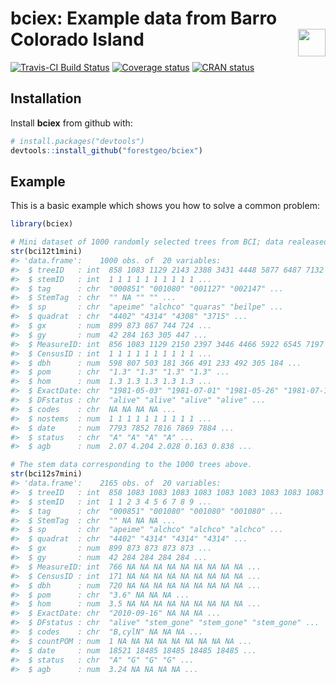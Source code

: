 
<!-- Don't edit README.md; instead, please edit README.Rmd -->
bciex: Example data from Barro Colorado Island <img src="https://i.imgur.com/39pvr4n.png" align="right" height=44 />
====================================================================================================================

[![Travis-CI Build Status](https://travis-ci.org/forestgeo/bciex.svg?branch=master)](https://travis-ci.org/forestgeo/bciex) [![Coverage status](https://coveralls.io/repos/github/forestgeo/bciex/badge.svg)](https://coveralls.io/r/forestgeo/bciex?branch=master) [![CRAN status](http://www.r-pkg.org/badges/version/bciex)](https://cran.r-project.org/package=bciex)

Installation
------------

Install **bciex** from github with:

``` r
# install.packages("devtools")
devtools::install_github("forestgeo/bciex")
```

Example
-------

This is a basic example which shows you how to solve a common problem:

``` r
library(bciex)

# Mini dataset of 1000 randomly selected trees from BCI; data realeased in 2012
str(bci12t1mini)
#> 'data.frame':    1000 obs. of  20 variables:
#>  $ treeID   : int  858 1083 1129 2143 2388 3431 4448 5877 6487 7132 ...
#>  $ stemID   : int  1 1 1 1 1 1 1 1 1 1 ...
#>  $ tag      : chr  "000851" "001080" "001127" "002147" ...
#>  $ StemTag  : chr  "" NA "" "" ...
#>  $ sp       : chr  "apeime" "alchco" "quaras" "beilpe" ...
#>  $ quadrat  : chr  "4402" "4314" "4308" "3715" ...
#>  $ gx       : num  899 873 867 744 724 ...
#>  $ gy       : num  42 284 163 305 447 ...
#>  $ MeasureID: int  856 1083 1129 2150 2397 3446 4466 5922 6545 7197 ...
#>  $ CensusID : int  1 1 1 1 1 1 1 1 1 1 ...
#>  $ dbh      : num  598 807 503 181 366 491 233 492 305 184 ...
#>  $ pom      : chr  "1.3" "1.3" "1.3" "1.3" ...
#>  $ hom      : num  1.3 1.3 1.3 1.3 1.3 ...
#>  $ ExactDate: chr  "1981-05-03" "1981-07-01" "1981-05-26" "1981-07-18" ...
#>  $ DFstatus : chr  "alive" "alive" "alive" "alive" ...
#>  $ codes    : chr  NA NA NA NA ...
#>  $ nostems  : num  1 1 1 1 1 1 1 1 1 1 ...
#>  $ date     : num  7793 7852 7816 7869 7884 ...
#>  $ status   : chr  "A" "A" "A" "A" ...
#>  $ agb      : num  2.07 4.204 2.028 0.163 0.838 ...

# The stem data corresponding to the 1000 trees above.
str(bci12s7mini)
#> 'data.frame':    2165 obs. of  20 variables:
#>  $ treeID   : int  858 1083 1083 1083 1083 1083 1083 1083 1083 1083 ...
#>  $ stemID   : int  1 1 2 3 4 5 6 7 8 9 ...
#>  $ tag      : chr  "000851" "001080" "001080" "001080" ...
#>  $ StemTag  : chr  "" NA NA NA ...
#>  $ sp       : chr  "apeime" "alchco" "alchco" "alchco" ...
#>  $ quadrat  : chr  "4402" "4314" "4314" "4314" ...
#>  $ gx       : num  899 873 873 873 873 ...
#>  $ gy       : num  42 284 284 284 284 ...
#>  $ MeasureID: int  766 NA NA NA NA NA NA NA NA NA ...
#>  $ CensusID : int  171 NA NA NA NA NA NA NA NA NA ...
#>  $ dbh      : num  720 NA NA NA NA NA NA NA NA NA ...
#>  $ pom      : chr  "3.6" NA NA NA ...
#>  $ hom      : num  3.5 NA NA NA NA NA NA NA NA NA ...
#>  $ ExactDate: chr  "2010-09-16" NA NA NA ...
#>  $ DFstatus : chr  "alive" "stem_gone" "stem_gone" "stem_gone" ...
#>  $ codes    : chr  "B,cylN" NA NA NA ...
#>  $ countPOM : num  1 NA NA NA NA NA NA NA NA NA ...
#>  $ date     : num  18521 18485 18485 18485 18485 ...
#>  $ status   : chr  "A" "G" "G" "G" ...
#>  $ agb      : num  3.24 NA NA NA NA ...
```
